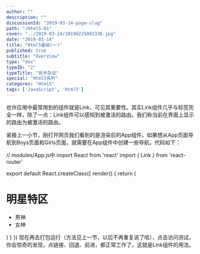 ```yaml
---
author: ""
description: ""
discussionId: "2019-03-14-page-slug"
path: "/Html5-01"
cover: "../2019-03-14/20190225003336.jpg"
date: "2019-03-14"
title: "Html5基础(一)"
published: true
subtitle: "OverView"
type: "dev"
typeID: "2"
typeTitle: "技术杂谈"
special: "Html5系列"
categores: "Html5"
tags: ['JavaScript', 'Html5']
---
```


也许应用中最常用到的组件就是Link，可见其重要性。其实Link组件几乎与<a>标签完全一样，除了一点：Link组件可以感知到被激活的路由。我们称当前在界面上显示的路由为被激活的路由。

紧接上一小节，刚打开网页我们看到的是渲染后的App组件。如果想从App页面导航到Boys页面和Girls页面，就需要在App组件中创建一些导航。代码如下：

// modules/App.js中
import React from 'react'
import { Link } from 'react-router'

export default React.createClass({
  render() {
    return (
      <div>
        <h1>明星特区</h1>
        <ul role="nav">
          <li><Link to="/boys">男神</li>
          <li><Link to="/girls">女神</li>
        </ul>
      </div>
    )
  }
})
现在再去打包运行（方法见上一节，以后不再重复说了哈），点击访问测试，你会惊奇的发现，点链接、回退、前进，都正常工作了。这就是Link组件的用法。
